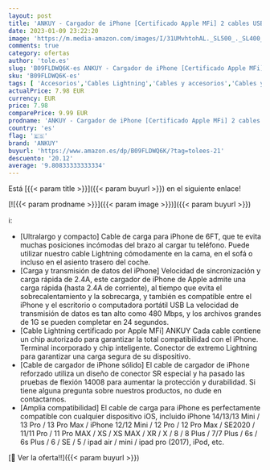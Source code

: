 ```yaml
---
layout: post
title: 'ANKUY - Cargador de iPhone [Certificado Apple MFi] 2 cables USB a Lightning de 6FT Cable de carga transferencia de sincronización de datos de Compatible con iPhone 14 13 12 11 Pro Max XS XR X 8 7 iPad'
date: 2023-01-09 23:22:20
image: 'https://m.media-amazon.com/images/I/31UMvhtohAL._SL500_._SL400_.jpg'
comments: true
category: ofertas
author: 'tole.es'
slug: 'B09FLDWQ6K-es ANKUY - Cargador de iPhone [Certificado Apple MFi] 2...'
sku: 'B09FLDWQ6K-es'
tags: [ 'Accesorios','Cables Lightning','Cables y accesorios','Cables y conectores','Informática','ankuy','apple','ipad','iphone','🇪🇸', ]
actualPrice: 7.98 EUR
currency: EUR
price: 7.98
comparePrice: 9.99 EUR
prodname: 'ANKUY - Cargador de iPhone [Certificado Apple MFi] 2 cables USB a Lightning de 6FT Cable de carga transferencia de sincronización de datos de Compatible con iPhone 14 13 12 11 Pro Max XS XR X 8 7 iPad'
country: 'es'
flag: '🇪🇸'
brand: 'ANKUY'
buyurl: 'https://www.amazon.es/dp/B09FLDWQ6K/?tag=tolees-21'
descuento: '20.12'
average: '9.80833333333334'
---
```


Está [{{< param title >}}]({{< param buyurl >}}) en el siguiente enlace!

[![{{< param prodname >}}]({{< param image >}})]({{< param buyurl >}})

ℹ️:

- [Ultralargo y compacto] Cable de carga para iPhone de 6FT, que te evita muchas posiciones incómodas del brazo al cargar tu teléfono. Puede utilizar nuestro cable Lightning cómodamente en la cama, en el sofá o incluso en el asiento trasero del coche.
- [Carga y transmisión de datos del iPhone] Velocidad de sincronización y carga rápida de 2.4A, este cargador de iPhone de Apple admite una carga rápida (hasta 2.4A de corriente), al tiempo que evita el sobrecalentamiento y la sobrecarga, y también es compatible entre el iPhone y el escritorio o computadora portátil USB La velocidad de transmisión de datos es tan alto como 480 Mbps, y los archivos grandes de 1G se pueden completar en 24 segundos.
- [Cable Lightning certificado por Apple MFi] ANKUY Cada cable contiene un chip autorizado para garantizar la total compatibilidad con el iPhone. Terminal incorporado y chip inteligente. Conector de extremo Lightning para garantizar una carga segura de su dispositivo.
- [Cable de cargador de iPhone sólido] El cable de cargador de iPhone reforzado utiliza un diseño de conector SR especial y ha pasado las pruebas de flexión 14008 para aumentar la protección y durabilidad. Si tiene alguna pregunta sobre nuestros productos, no dude en contactarnos.
- [Amplia compatibilidad] El cable de carga para iPhone es perfectamente compatible con cualquier dispositivo iOS, incluido iPhone 14/13/13 Mini / 13 Pro / 13 Pro Max / iPhone 12/12 Mini / 12 Pro / 12 Pro Max / SE2020 / 11/11 Pro / 11 Pro MAX / XS / XS MAX / XR / X / 8 / 8 Plus / 7/7 Plus / 6s / 6s Plus / 6 / SE / 5 / ipad air / mini / ipad pro (2017), iPod, etc.

[🛒 Ver la oferta!!]({{< param buyurl >}})
